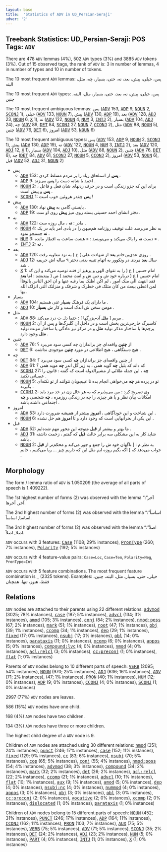 ```yaml
---
layout: base
title:  'Statistics of ADV in UD_Persian-Seraji'
udver: '2'
---
```


## Treebank Statistics: UD_Persian-Seraji: POS Tags: `ADV`

There are 478 `ADV` lemmas (4%), 502 `ADV` types (3%) and 3885 `ADV` tokens (3%).
Out of 15 observed tags, the rank of `ADV` is: 3 in number of lemmas, 4 in number of types and 10 in number of tokens.

The 10 most frequent `ADV` lemmas: پس، خیلی، پیش، بعد، نه، حتی، بسیار، چه، مثل، البته

The 10 most frequent `ADV` types:  پس، خیلی، پیش، نه، بعد، حتی، بسیار، مثل، البته، چنین

The 10 most frequent ambiguous lemmas: پس (<tt><a href="fa_seraji-pos-ADV.html">ADV</a></tt> 153, <tt><a href="fa_seraji-pos-ADP.html">ADP</a></tt> 9, <tt><a href="fa_seraji-pos-NOUN.html">NOUN</a></tt> 2, <tt><a href="fa_seraji-pos-SCONJ.html">SCONJ</a></tt> 1), خیلی (<tt><a href="fa_seraji-pos-ADV.html">ADV</a></tt> 133, <tt><a href="fa_seraji-pos-NOUN.html">NOUN</a></tt> 7), پیش (<tt><a href="fa_seraji-pos-ADV.html">ADV</a></tt> 130, <tt><a href="fa_seraji-pos-ADP.html">ADP</a></tt> 19), بعد (<tt><a href="fa_seraji-pos-ADV.html">ADV</a></tt> 128, <tt><a href="fa_seraji-pos-ADJ.html">ADJ</a></tt> 23, <tt><a href="fa_seraji-pos-NOUN.html">NOUN</a></tt> 6, <tt><a href="fa_seraji-pos-X.html">X</a></tt> 1), نه (<tt><a href="fa_seraji-pos-ADV.html">ADV</a></tt> 122, <tt><a href="fa_seraji-pos-NOUN.html">NOUN</a></tt> 4, <tt><a href="fa_seraji-pos-NUM.html">NUM</a></tt> 3, <tt><a href="fa_seraji-pos-INTJ.html">INTJ</a></tt> 2), بسیار (<tt><a href="fa_seraji-pos-ADV.html">ADV</a></tt> 104, <tt><a href="fa_seraji-pos-ADJ.html">ADJ</a></tt> 24), چه (<tt><a href="fa_seraji-pos-ADV.html">ADV</a></tt> 89, <tt><a href="fa_seraji-pos-DET.html">DET</a></tt> 84, <tt><a href="fa_seraji-pos-SCONJ.html">SCONJ</a></tt> 27, <tt><a href="fa_seraji-pos-NOUN.html">NOUN</a></tt> 7, <tt><a href="fa_seraji-pos-CCONJ.html">CCONJ</a></tt> 2), مثل (<tt><a href="fa_seraji-pos-ADV.html">ADV</a></tt> 88, <tt><a href="fa_seraji-pos-NOUN.html">NOUN</a></tt> 5), چنین (<tt><a href="fa_seraji-pos-ADV.html">ADV</a></tt> 76, <tt><a href="fa_seraji-pos-DET.html">DET</a></tt> 6), امروز (<tt><a href="fa_seraji-pos-ADV.html">ADV</a></tt> 53, <tt><a href="fa_seraji-pos-NOUN.html">NOUN</a></tt> 6)

The 10 most frequent ambiguous types:  پس (<tt><a href="fa_seraji-pos-ADV.html">ADV</a></tt> 153, <tt><a href="fa_seraji-pos-ADP.html">ADP</a></tt> 9, <tt><a href="fa_seraji-pos-NOUN.html">NOUN</a></tt> 2, <tt><a href="fa_seraji-pos-SCONJ.html">SCONJ</a></tt> 1), پیش (<tt><a href="fa_seraji-pos-ADV.html">ADV</a></tt> 130, <tt><a href="fa_seraji-pos-ADP.html">ADP</a></tt> 19), نه (<tt><a href="fa_seraji-pos-ADV.html">ADV</a></tt> 122, <tt><a href="fa_seraji-pos-NOUN.html">NOUN</a></tt> 4, <tt><a href="fa_seraji-pos-NUM.html">NUM</a></tt> 3, <tt><a href="fa_seraji-pos-INTJ.html">INTJ</a></tt> 2), بعد (<tt><a href="fa_seraji-pos-ADV.html">ADV</a></tt> 120, <tt><a href="fa_seraji-pos-ADJ.html">ADJ</a></tt> 12, <tt><a href="fa_seraji-pos-X.html">X</a></tt> 1), بسیار (<tt><a href="fa_seraji-pos-ADV.html">ADV</a></tt> 104, <tt><a href="fa_seraji-pos-ADJ.html">ADJ</a></tt> 10), مثل (<tt><a href="fa_seraji-pos-ADV.html">ADV</a></tt> 88, <tt><a href="fa_seraji-pos-NOUN.html">NOUN</a></tt> 2), چنین (<tt><a href="fa_seraji-pos-ADV.html">ADV</a></tt> 76, <tt><a href="fa_seraji-pos-DET.html">DET</a></tt> 6), چه (<tt><a href="fa_seraji-pos-DET.html">DET</a></tt> 84, <tt><a href="fa_seraji-pos-ADV.html">ADV</a></tt> 61, <tt><a href="fa_seraji-pos-SCONJ.html">SCONJ</a></tt> 27, <tt><a href="fa_seraji-pos-NOUN.html">NOUN</a></tt> 5, <tt><a href="fa_seraji-pos-CCONJ.html">CCONJ</a></tt> 2), امروز (<tt><a href="fa_seraji-pos-ADV.html">ADV</a></tt> 53, <tt><a href="fa_seraji-pos-NOUN.html">NOUN</a></tt> 6), قبل (<tt><a href="fa_seraji-pos-ADV.html">ADV</a></tt> 52, <tt><a href="fa_seraji-pos-ADJ.html">ADJ</a></tt> 31, <tt><a href="fa_seraji-pos-NOUN.html">NOUN</a></tt> 2)


* پس
  * <tt><a href="fa_seraji-pos-ADV.html">ADV</a></tt> 153: <b>پس</b> از استلحاق زیاد را بر مردم مسلط کردی .
  * <tt><a href="fa_seraji-pos-ADP.html">ADP</a></tt> 9: احمد با شانه دست را <b>پس</b> می‌زند .
  * <tt><a href="fa_seraji-pos-NOUN.html">NOUN</a></tt> 2: برای این که جزو زندگی است و در حرف زدنهای شان فعل و فاعل ، <b>پس</b> و پیش است .
  * <tt><a href="fa_seraji-pos-SCONJ.html">SCONJ</a></tt> 1: <b>پس</b> چقدر هروئین خوب است !
* پیش
  * <tt><a href="fa_seraji-pos-ADV.html">ADV</a></tt> 130: بایستی گامی به <b>پیش</b> نهاد .
  * <tt><a href="fa_seraji-pos-ADP.html">ADP</a></tt> 19: دفتر انشای احمد حسینی بسته روی میز <b>پیش</b> روی او ست .
* نه
  * <tt><a href="fa_seraji-pos-ADV.html">ADV</a></tt> 122: مادر : <b>نه</b> ، مال روزه‌ ست .
  * <tt><a href="fa_seraji-pos-NOUN.html">NOUN</a></tt> 4: به نظر می‌رسد علت توقیف روزنامه هم‌میهن را در بادی امر باید در یک <b>نه</b> جستجو نمود .
  * <tt><a href="fa_seraji-pos-NUM.html">NUM</a></tt> 3: دست <b>نه</b> را پاک می‌کند و می‌نویسد : « هشت ساعت به افطار مانده » .
  * <tt><a href="fa_seraji-pos-INTJ.html">INTJ</a></tt> 2: <b>نه</b> .
* بعد
  * <tt><a href="fa_seraji-pos-ADV.html">ADV</a></tt> 120: روزی عدی‌بن‌حاتم <b>بعد</b> از شهادت علی ) ع ( به نزد معاویه رفت .
  * <tt><a href="fa_seraji-pos-ADJ.html">ADJ</a></tt> 12: سال <b>بعد</b> مردی در ونکوور به اتهام تنبیه بدنی دختر ۹ ساله‌ اش جریمه شد .
  * <tt><a href="fa_seraji-pos-X.html">X</a></tt> 1: امام حسین ) ع ( را به تقوای الهی و پرهیز از فتنه توصیه می‌کند و این که امام حسین ) ع ( درباره خود ش و دین ش و امت محمد ) ص ( بیندیشد : اما <b>بعد</b> فقد انتهت الی منک امور ، لم اکن اظنک بما رغبه عنها و ان احق الناس بالوفاأ لمن اعطی بیعث من کان مثلک فی خطرک و شرفک و منزلتک التی انزلک الله بها .
* بسیار
  * <tt><a href="fa_seraji-pos-ADV.html">ADV</a></tt> 104: ما دارای یک فرهنگ <b>بسیار</b> غنی هستیم .
  * <tt><a href="fa_seraji-pos-ADJ.html">ADJ</a></tt> 10: مومن سخن ش اندک است و کار ش <b>بسیار</b> .
* مثل
  * <tt><a href="fa_seraji-pos-ADV.html">ADV</a></tt> 88: مریم [ <b>مثل</b> آدم‌بزرگها ] : حتما دل ت درد می‌کند .
  * <tt><a href="fa_seraji-pos-NOUN.html">NOUN</a></tt> 2: کاسبرگ خارجی‌ترین بخش است و در داخل آن گلبرگ‌ها و پس از آن پرچم‌ها یا ساختار مذکر تولید <b>مثل</b> و در مرکز نیز مادگی یا ساختار مونت تولید <b>مثل</b> وجود دارد .
* چنین
  * <tt><a href="fa_seraji-pos-ADV.html">ADV</a></tt> 76: از <b>چنین</b> واقعه‌ای جز براندازان چه کسی سود می‌برد ؟
  * <tt><a href="fa_seraji-pos-DET.html">DET</a></tt> 6: هیچ دستگاهی ، هیچ اطلاعی در مورد <b>چنین</b> موجودی نداشت .
* چه
  * <tt><a href="fa_seraji-pos-DET.html">DET</a></tt> 84: از چنین واقعه‌ای جز براندازان <b>چه</b> کسی سود می‌برد ؟
  * <tt><a href="fa_seraji-pos-ADV.html">ADV</a></tt> 61: که داند که بلبل <b>چه</b> گوید همی ، به زیر گل اندر <b>چه</b> موید همی ؟
  * <tt><a href="fa_seraji-pos-SCONJ.html">SCONJ</a></tt> 27: <b>چه</b> ، این جمله طلائی از مشیرالدوله است که گفته : قانون را عصبانی نکنید .
  * <tt><a href="fa_seraji-pos-NOUN.html">NOUN</a></tt> 5: تو در پرده هر <b>چه</b> می‌خواهی انجام بده تا عیبجویان نتوانند از تو نکته‌ای بگیرند .
  * <tt><a href="fa_seraji-pos-CCONJ.html">CCONJ</a></tt> 2: وی تصریح کرد : من می‌پذیرم که به هر حال زن در حد مرد باید امکانات بیان نظر و یا هر چیزی را چه در زندگی روزمره ، <b>چه</b> شخصی و <b>چه</b> اجتماعی داشته باشد .
* امروز
  * <tt><a href="fa_seraji-pos-ADV.html">ADV</a></tt> 53: این شناخت و این خودآگاهی ، <b>امروز</b> بیشتر از همیشه ضرورت دارد .
  * <tt><a href="fa_seraji-pos-NOUN.html">NOUN</a></tt> 6: این یکی از بحرانهایی است که وجود دارد و تا <b>امروز</b> هم حل نشده .
* قبل
  * <tt><a href="fa_seraji-pos-ADV.html">ADV</a></tt> 52: ما بهتر و بیشتر از <b>قبل</b> متوجه این محور مهم شده‌ایم .
  * <tt><a href="fa_seraji-pos-ADJ.html">ADJ</a></tt> 31: شاید کار به این مشکلی سه برابر حالت <b>قبل</b> که گفتم ، زحمت داشته باشد .
  * <tt><a href="fa_seraji-pos-NOUN.html">NOUN</a></tt> 2: به نظر م : [ ناگهان خود ش را جمع و جور می‌کند و محکم‌تر از <b>قبل</b> جواب می‌دهد که ] اگه بگیم روزه‌ ایم مثل این که داریم چیز … ریا می‌کنیم ، خانم .

## Morphology

The form / lemma ratio of `ADV` is 1.050209 (the average of all parts of speech is 1.409222).

The 1st highest number of forms (2) was observed with the lemma “آخر”: آخر, آخرها.

The 2nd highest number of forms (2) was observed with the lemma “اساساً”: اساسا, اساساً.

The 3rd highest number of forms (2) was observed with the lemma “اصلاً”: اصلا, اصلاً.

`ADV` occurs with 3 features: <tt><a href="fa_seraji-feat-Case.html">Case</a></tt> (1108; 29% instances), <tt><a href="fa_seraji-feat-PronType.html">PronType</a></tt> (260; 7% instances), <tt><a href="fa_seraji-feat-Polarity.html">Polarity</a></tt> (192; 5% instances)

`ADV` occurs with 4 feature-value pairs: `Case=Loc`, `Case=Tem`, `Polarity=Neg`, `PronType=Int`

`ADV` occurs with 5 feature combinations.
The most frequent feature combination is `_` (2325 tokens).
Examples: خیلی، حتی، بسیار، مثل، البته، چنین، فقط، هنوز، تنها، همچنان


## Relations

`ADV` nodes are attached to their parents using 22 different relations: <tt><a href="fa_seraji-dep-advmod.html">advmod</a></tt> (3025; 78% instances), <tt><a href="fa_seraji-dep-case.html">case</a></tt> (187; 5% instances), <tt><a href="fa_seraji-dep-advcl.html">advcl</a></tt> (134; 3% instances), <tt><a href="fa_seraji-dep-amod.html">amod</a></tt> (105; 3% instances), <tt><a href="fa_seraji-dep-conj.html">conj</a></tt> (84; 2% instances), <tt><a href="fa_seraji-dep-nmod-poss.html">nmod:poss</a></tt> (67; 2% instances), <tt><a href="fa_seraji-dep-mark.html">mark</a></tt> (51; 1% instances), <tt><a href="fa_seraji-dep-root.html">root</a></tt> (47; 1% instances), <tt><a href="fa_seraji-dep-obj.html">obj</a></tt> (39; 1% instances), <tt><a href="fa_seraji-dep-ccomp.html">ccomp</a></tt> (34; 1% instances), <tt><a href="fa_seraji-dep-dep.html">dep</a></tt> (29; 1% instances), <tt><a href="fa_seraji-dep-fixed.html">fixed</a></tt> (17; 0% instances), <tt><a href="fa_seraji-dep-nsubj.html">nsubj</a></tt> (17; 0% instances), <tt><a href="fa_seraji-dep-obl.html">obl</a></tt> (14; 0% instances), <tt><a href="fa_seraji-dep-parataxis.html">parataxis</a></tt> (11; 0% instances), <tt><a href="fa_seraji-dep-xcomp.html">xcomp</a></tt> (6; 0% instances), <tt><a href="fa_seraji-dep-appos.html">appos</a></tt> (5; 0% instances), <tt><a href="fa_seraji-dep-compound-lvc.html">compound:lvc</a></tt> (4; 0% instances), <tt><a href="fa_seraji-dep-nmod.html">nmod</a></tt> (4; 0% instances), <tt><a href="fa_seraji-dep-acl-relcl.html">acl:relcl</a></tt> (3; 0% instances), <tt><a href="fa_seraji-dep-cc-preconj.html">cc:preconj</a></tt> (1; 0% instances), <tt><a href="fa_seraji-dep-flat.html">flat</a></tt> (1; 0% instances)

Parents of `ADV` nodes belong to 10 different parts of speech: <tt><a href="fa_seraji-pos-VERB.html">VERB</a></tt> (2095; 54% instances), <tt><a href="fa_seraji-pos-NOUN.html">NOUN</a></tt> (970; 25% instances), <tt><a href="fa_seraji-pos-ADJ.html">ADJ</a></tt> (636; 16% instances), <tt><a href="fa_seraji-pos-ADV.html">ADV</a></tt> (71; 2% instances),  (47; 1% instances), <tt><a href="fa_seraji-pos-PRON.html">PRON</a></tt> (40; 1% instances), <tt><a href="fa_seraji-pos-NUM.html">NUM</a></tt> (12; 0% instances), <tt><a href="fa_seraji-pos-ADP.html">ADP</a></tt> (9; 0% instances), <tt><a href="fa_seraji-pos-CCONJ.html">CCONJ</a></tt> (4; 0% instances), <tt><a href="fa_seraji-pos-SCONJ.html">SCONJ</a></tt> (1; 0% instances)

2997 (77%) `ADV` nodes are leaves.

586 (15%) `ADV` nodes have one child.

168 (4%) `ADV` nodes have two children.

134 (3%) `ADV` nodes have three or more children.

The highest child degree of a `ADV` node is 9.

Children of `ADV` nodes are attached using 30 different relations: <tt><a href="fa_seraji-dep-nmod.html">nmod</a></tt> (351; 24% instances), <tt><a href="fa_seraji-dep-punct.html">punct</a></tt> (246; 17% instances), <tt><a href="fa_seraji-dep-case.html">case</a></tt> (152; 11% instances), <tt><a href="fa_seraji-dep-fixed.html">fixed</a></tt> (129; 9% instances), <tt><a href="fa_seraji-dep-cc.html">cc</a></tt> (83; 6% instances), <tt><a href="fa_seraji-dep-nsubj.html">nsubj</a></tt> (70; 5% instances), <tt><a href="fa_seraji-dep-cop.html">cop</a></tt> (65; 5% instances), <tt><a href="fa_seraji-dep-conj.html">conj</a></tt> (55; 4% instances), <tt><a href="fa_seraji-dep-nmod-poss.html">nmod:poss</a></tt> (54; 4% instances), <tt><a href="fa_seraji-dep-advmod.html">advmod</a></tt> (38; 3% instances), <tt><a href="fa_seraji-dep-compound.html">compound</a></tt> (34; 2% instances), <tt><a href="fa_seraji-dep-mark.html">mark</a></tt> (32; 2% instances), <tt><a href="fa_seraji-dep-det.html">det</a></tt> (26; 2% instances), <tt><a href="fa_seraji-dep-acl-relcl.html">acl:relcl</a></tt> (22; 2% instances), <tt><a href="fa_seraji-dep-ccomp.html">ccomp</a></tt> (21; 1% instances), <tt><a href="fa_seraji-dep-advcl.html">advcl</a></tt> (10; 1% instances), <tt><a href="fa_seraji-dep-flat.html">flat</a></tt> (10; 1% instances), <tt><a href="fa_seraji-dep-aux.html">aux</a></tt> (9; 1% instances), <tt><a href="fa_seraji-dep-amod.html">amod</a></tt> (5; 0% instances), <tt><a href="fa_seraji-dep-dep.html">dep</a></tt> (4; 0% instances), <tt><a href="fa_seraji-dep-nsubj-nc.html">nsubj:nc</a></tt> (4; 0% instances), <tt><a href="fa_seraji-dep-nummod.html">nummod</a></tt> (4; 0% instances), <tt><a href="fa_seraji-dep-appos.html">appos</a></tt> (3; 0% instances), <tt><a href="fa_seraji-dep-obj.html">obj</a></tt> (3; 0% instances), <tt><a href="fa_seraji-dep-obl.html">obl</a></tt> (3; 0% instances), <tt><a href="fa_seraji-dep-cc-preconj.html">cc:preconj</a></tt> (2; 0% instances), <tt><a href="fa_seraji-dep-vocative.html">vocative</a></tt> (2; 0% instances), <tt><a href="fa_seraji-dep-xcomp.html">xcomp</a></tt> (2; 0% instances), <tt><a href="fa_seraji-dep-dislocated.html">dislocated</a></tt> (1; 0% instances), <tt><a href="fa_seraji-dep-parataxis.html">parataxis</a></tt> (1; 0% instances)

Children of `ADV` nodes belong to 15 different parts of speech: <tt><a href="fa_seraji-pos-NOUN.html">NOUN</a></tt> (452; 31% instances), <tt><a href="fa_seraji-pos-PUNCT.html">PUNCT</a></tt> (246; 17% instances), <tt><a href="fa_seraji-pos-ADP.html">ADP</a></tt> (164; 11% instances), <tt><a href="fa_seraji-pos-CCONJ.html">CCONJ</a></tt> (162; 11% instances), <tt><a href="fa_seraji-pos-PRON.html">PRON</a></tt> (103; 7% instances), <tt><a href="fa_seraji-pos-AUX.html">AUX</a></tt> (75; 5% instances), <tt><a href="fa_seraji-pos-VERB.html">VERB</a></tt> (75; 5% instances), <tt><a href="fa_seraji-pos-ADV.html">ADV</a></tt> (71; 5% instances), <tt><a href="fa_seraji-pos-SCONJ.html">SCONJ</a></tt> (35; 2% instances), <tt><a href="fa_seraji-pos-DET.html">DET</a></tt> (24; 2% instances), <tt><a href="fa_seraji-pos-ADJ.html">ADJ</a></tt> (23; 2% instances), <tt><a href="fa_seraji-pos-NUM.html">NUM</a></tt> (5; 0% instances), <tt><a href="fa_seraji-pos-PART.html">PART</a></tt> (4; 0% instances), <tt><a href="fa_seraji-pos-INTJ.html">INTJ</a></tt> (1; 0% instances), <tt><a href="fa_seraji-pos-X.html">X</a></tt> (1; 0% instances)

